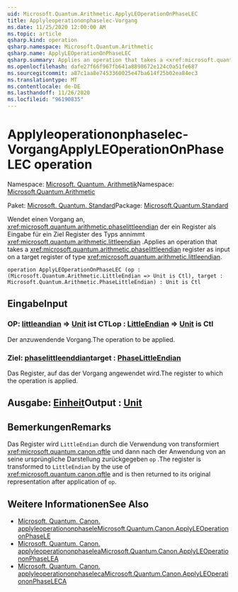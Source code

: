```yaml
---
uid: Microsoft.Quantum.Arithmetic.ApplyLEOperationOnPhaseLEC
title: Applyleoperationonphaselec-Vorgang
ms.date: 11/25/2020 12:00:00 AM
ms.topic: article
qsharp.kind: operation
qsharp.namespace: Microsoft.Quantum.Arithmetic
qsharp.name: ApplyLEOperationOnPhaseLEC
qsharp.summary: Applies an operation that takes a <xref:microsoft.quantum.arithmetic.phaselittleendian> register as input on a target register of type <xref:microsoft.quantum.arithmetic.littleendian>.
ms.openlocfilehash: dafe27f66f967fb641a8898672e124c0a51fe687
ms.sourcegitcommit: a87c1aa8e7453360025e47ba614f25b02ea84ec3
ms.translationtype: MT
ms.contentlocale: de-DE
ms.lasthandoff: 11/26/2020
ms.locfileid: "96190835"
---
```

# <a name="applyleoperationonphaselec-operation"></a><span data-ttu-id="40bb3-102">Applyleoperationonphaselec-Vorgang</span><span class="sxs-lookup"><span data-stu-id="40bb3-102">ApplyLEOperationOnPhaseLEC operation</span></span>

<span data-ttu-id="40bb3-103">Namespace: [Microsoft. Quantum. Arithmetik](xref:Microsoft.Quantum.Arithmetic)</span><span class="sxs-lookup"><span data-stu-id="40bb3-103">Namespace: [Microsoft.Quantum.Arithmetic](xref:Microsoft.Quantum.Arithmetic)</span></span>

<span data-ttu-id="40bb3-104">Paket: [Microsoft. Quantum. Standard](https://nuget.org/packages/Microsoft.Quantum.Standard)</span><span class="sxs-lookup"><span data-stu-id="40bb3-104">Package: [Microsoft.Quantum.Standard](https://nuget.org/packages/Microsoft.Quantum.Standard)</span></span>


<span data-ttu-id="40bb3-105">Wendet einen Vorgang an, <xref:microsoft.quantum.arithmetic.phaselittleendian> der ein Register als Eingabe für ein Ziel Register des Typs annimmt <xref:microsoft.quantum.arithmetic.littleendian> .</span><span class="sxs-lookup"><span data-stu-id="40bb3-105">Applies an operation that takes a <xref:microsoft.quantum.arithmetic.phaselittleendian> register as input on a target register of type <xref:microsoft.quantum.arithmetic.littleendian>.</span></span>

```qsharp
operation ApplyLEOperationOnPhaseLEC (op : (Microsoft.Quantum.Arithmetic.LittleEndian => Unit is Ctl), target : Microsoft.Quantum.Arithmetic.PhaseLittleEndian) : Unit is Ctl
```


## <a name="input"></a><span data-ttu-id="40bb3-106">Eingabe</span><span class="sxs-lookup"><span data-stu-id="40bb3-106">Input</span></span>

### <a name="op--littleendian--unit--is-ctl"></a><span data-ttu-id="40bb3-107">OP: [littleandian](xref:Microsoft.Quantum.Arithmetic.LittleEndian) => [Unit](xref:microsoft.quantum.lang-ref.unit)  ist CTL</span><span class="sxs-lookup"><span data-stu-id="40bb3-107">op : [LittleEndian](xref:Microsoft.Quantum.Arithmetic.LittleEndian) => [Unit](xref:microsoft.quantum.lang-ref.unit)  is Ctl</span></span>

<span data-ttu-id="40bb3-108">Der anzuwendende Vorgang.</span><span class="sxs-lookup"><span data-stu-id="40bb3-108">The operation to be applied.</span></span>


### <a name="target--phaselittleendian"></a><span data-ttu-id="40bb3-109">Ziel: [phaselittleenddian](xref:Microsoft.Quantum.Arithmetic.PhaseLittleEndian)</span><span class="sxs-lookup"><span data-stu-id="40bb3-109">target : [PhaseLittleEndian](xref:Microsoft.Quantum.Arithmetic.PhaseLittleEndian)</span></span>

<span data-ttu-id="40bb3-110">Das Register, auf das der Vorgang angewendet wird.</span><span class="sxs-lookup"><span data-stu-id="40bb3-110">The register to which the operation is applied.</span></span>



## <a name="output--unit"></a><span data-ttu-id="40bb3-111">Ausgabe: [Einheit](xref:microsoft.quantum.lang-ref.unit)</span><span class="sxs-lookup"><span data-stu-id="40bb3-111">Output : [Unit](xref:microsoft.quantum.lang-ref.unit)</span></span>



## <a name="remarks"></a><span data-ttu-id="40bb3-112">Bemerkungen</span><span class="sxs-lookup"><span data-stu-id="40bb3-112">Remarks</span></span>

<span data-ttu-id="40bb3-113">Das Register wird `LittleEndian` durch die Verwendung von transformiert <xref:microsoft.quantum.canon.qftle> und dann nach der Anwendung von an seine ursprüngliche Darstellung zurückgegeben `op` .</span><span class="sxs-lookup"><span data-stu-id="40bb3-113">The register is transformed to `LittleEndian` by the use of <xref:microsoft.quantum.canon.qftle> and is then returned to its original representation after application of `op`.</span></span>

## <a name="see-also"></a><span data-ttu-id="40bb3-114">Weitere Informationen</span><span class="sxs-lookup"><span data-stu-id="40bb3-114">See Also</span></span>

- [<span data-ttu-id="40bb3-115">Microsoft. Quantum. Canon. applyleoperationonphasele</span><span class="sxs-lookup"><span data-stu-id="40bb3-115">Microsoft.Quantum.Canon.ApplyLEOperationonPhaseLE</span></span>](xref:Microsoft.Quantum.Canon.ApplyLEOperationonPhaseLE)
- [<span data-ttu-id="40bb3-116">Microsoft. Quantum. Canon. applyleoperationonphaselea</span><span class="sxs-lookup"><span data-stu-id="40bb3-116">Microsoft.Quantum.Canon.ApplyLEOperationonPhaseLEA</span></span>](xref:Microsoft.Quantum.Canon.ApplyLEOperationonPhaseLEA)
- [<span data-ttu-id="40bb3-117">Microsoft. Quantum. Canon. applyleoperationonphaseleca</span><span class="sxs-lookup"><span data-stu-id="40bb3-117">Microsoft.Quantum.Canon.ApplyLEOperationonPhaseLECA</span></span>](xref:Microsoft.Quantum.Canon.ApplyLEOperationonPhaseLECA)